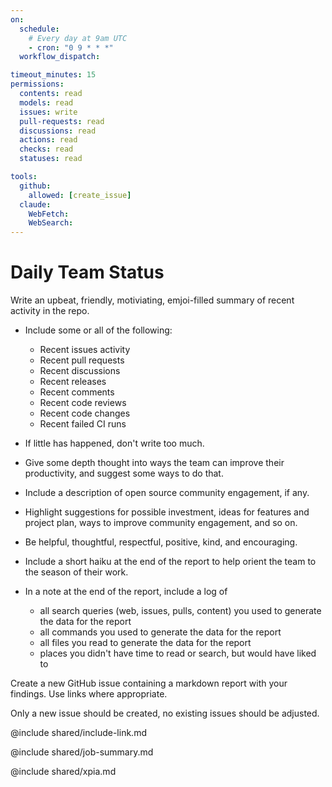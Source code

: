 ```yaml
---
on:
  schedule:
    # Every day at 9am UTC
    - cron: "0 9 * * *"
  workflow_dispatch:

timeout_minutes: 15
permissions:
  contents: read
  models: read
  issues: write
  pull-requests: read
  discussions: read
  actions: read
  checks: read
  statuses: read

tools:
  github:
    allowed: [create_issue]
  claude:
    WebFetch:
    WebSearch:
---
```


# Daily Team Status

Write an upbeat, friendly, motiviating, emjoi-filled summary of recent activity in the repo.

- Include some or all of the following:
  * Recent issues activity
  * Recent pull requests
  * Recent discussions
  * Recent releases
  * Recent comments
  * Recent code reviews
  * Recent code changes
  * Recent failed CI runs

- If little has happened, don't write too much.

- Give some depth thought into ways the team can improve their productivity, and suggest some ways to do that.

- Include a description of open source community engagement, if any.

- Highlight suggestions for possible investment, ideas for features and project plan, ways to improve community engagement, and so on.

- Be helpful, thoughtful, respectful, positive, kind, and encouraging.

- Include a short haiku at the end of the report to help orient the team to the season of their work.

- In a note at the end of the report, include a log of
  * all search queries (web, issues, pulls, content) you used to generate the data for the report
  * all commands you used to generate the data for the report
  * all files you read to generate the data for the report
  * places you didn't have time to read or search, but would have liked to

Create a new GitHub issue containing a markdown report with your findings. Use links where appropriate.

Only a new issue should be created, no existing issues should be adjusted.

@include shared/include-link.md

@include shared/job-summary.md

@include shared/xpia.md